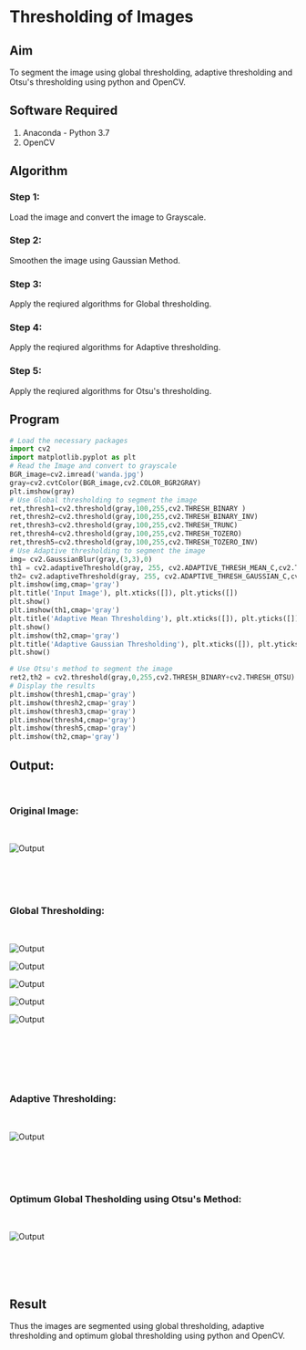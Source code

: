 # Thresholding of Images
## Aim
To segment the image using global thresholding, adaptive thresholding and Otsu's thresholding using python and OpenCV.

## Software Required
1. Anaconda - Python 3.7
2. OpenCV

## Algorithm

### Step 1:
Load the image and convert the image to Grayscale.
<br>

### Step 2:
Smoothen the image using Gaussian Method.
<br>

### Step 3:
Apply the reqiured algorithms for Global thresholding.
<br>

### Step 4:
Apply the reqiured algorithms for Adaptive thresholding.
<br>

### Step 5:
Apply the reqiured algorithms for Otsu's thresholding.
<br>

## Program

```python
# Load the necessary packages
import cv2
import matplotlib.pyplot as plt
# Read the Image and convert to grayscale
BGR_image=cv2.imread('wanda.jpg')
gray=cv2.cvtColor(BGR_image,cv2.COLOR_BGR2GRAY)
plt.imshow(gray)
# Use Global thresholding to segment the image
ret,thresh1=cv2.threshold(gray,100,255,cv2.THRESH_BINARY )
ret,thresh2=cv2.threshold(gray,100,255,cv2.THRESH_BINARY_INV)
ret,thresh3=cv2.threshold(gray,100,255,cv2.THRESH_TRUNC)
ret,thresh4=cv2.threshold(gray,100,255,cv2.THRESH_TOZERO)
ret,thresh5=cv2.threshold(gray,100,255,cv2.THRESH_TOZERO_INV)
# Use Adaptive thresholding to segment the image
img= cv2.GaussianBlur(gray,(3,3),0)
th1 = cv2.adaptiveThreshold(gray, 255, cv2.ADAPTIVE_THRESH_MEAN_C,cv2.THRESH_BINARY, 11,2) 
th2= cv2.adaptiveThreshold(gray, 255, cv2.ADAPTIVE_THRESH_GAUSSIAN_C,cv2.THRESH_BINARY, 11,2)
plt.imshow(img,cmap='gray')
plt.title('Input Image'), plt.xticks([]), plt.yticks([])
plt.show()
plt.imshow(th1,cmap='gray')
plt.title('Adaptive Mean Thresholding'), plt.xticks([]), plt.yticks([])
plt.show()
plt.imshow(th2,cmap='gray')
plt.title('Adaptive Gaussian Thresholding'), plt.xticks([]), plt.yticks([])
plt.show()

# Use Otsu's method to segment the image 
ret2,th2 = cv2.threshold(gray,0,255,cv2.THRESH_BINARY+cv2.THRESH_OTSU)
# Display the results
plt.imshow(thresh1,cmap='gray')
plt.imshow(thresh2,cmap='gray')
plt.imshow(thresh3,cmap='gray')
plt.imshow(thresh4,cmap='gray')
plt.imshow(thresh5,cmap='gray')
plt.imshow(th2,cmap='gray')
```
## Output:
<br>

### Original Image:
<br>

![Output](91.jpg)
<br>
<br>
<br>
<br>
<br>

### Global Thresholding:
<br>

![Output](93.jpg)
<br>

![Output](94.jpg)
<br>

![Output](95.jpg)
<br>

![Output](96.jpg)
<br>

![Output](97.jpg)
<br>

<br>
<br>
<br>
<br>
<br>

### Adaptive Thresholding:
<br>

![Output](92.jpg)
<br>
<br>
<br>
<br>
<br>

### Optimum Global Thesholding using Otsu's Method:
<br>

![Output](99.jpg)
<br>
<br>
<br>
<br>
<br>


## Result
Thus the images are segmented using global thresholding, adaptive thresholding and optimum global thresholding using python and OpenCV.

